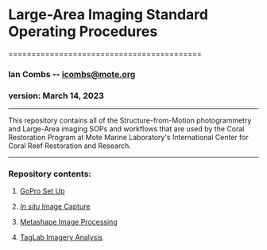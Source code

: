 # Large-Area Imaging Standard Operating Procedures
==========================================

### Ian Combs -- <icombs@mote.org>
### version: March 14, 2023	

------------------------------------------------------------------------
This repository contains all of the Structure-from-Motion photogrammetry and Large-Area imaging SOPs and workflows that are used by the Coral Restoration Program at Mote Marine Laboratory's International Center for Coral Reef Restoration and Research. 

------------------------------------------------------------------------

### Repository contents:

1. [GoPro Set Up](https://Mote-Coral-Reef-Restoration.github.io/MoteSOPs/largeAreaImaging/1.GoProSetUpSOP)

2. [*In situ* Image Capture](https://Mote-Coral-Reef-Restoration.github.io/MoteSOPs/largeAreaImaging/2.InSituImageCaptureSOP)

3. [Metashape Image Processing](https://Mote-Coral-Reef-Restoration.github.io/MoteSOPs/largeAreaImaging/3.MetashapeImageryProcessingSOP)

4. [TagLab Imagery Analysis](https://Mote-Coral-Reef-Restoration.github.io/MoteSOPs/largeAreaImaging/4.TagLabSOP)
